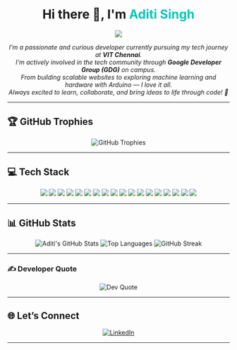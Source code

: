 <h1 align="center">Hi there 👋, I'm <span style="color:#00C7B7;">Aditi Singh</span></h1>

<p align="center">
  <img src="https://readme-typing-svg.herokuapp.com?font=Fira+Code&size=22&pause=1000&color=00C7B7&center=true&vCenter=true&width=435&lines=Developer+%7C+Tech+Explorer+%7C+Innovator;Proud+GDG+Member+@+VIT+Chennai;Code.+Create.+Repeat."/>
</p>

<p align="center">
  <em>
    I’m a passionate and curious developer currently pursuing my tech journey at <strong>VIT Chennai</strong>.<br/>
    I’m actively involved in the tech community through <strong>Google Developer Group (GDG)</strong> on campus.<br/>
    From building scalable websites to exploring machine learning and hardware with Arduino — I love it all.<br/>
    Always excited to learn, collaborate, and bring ideas to life through code! 🚀
  </em>
</p>

---

## 🏆 GitHub Trophies
<p align="center">
  <img src="https://github-profile-trophy.vercel.app/?username=okaditi&theme=shadow_green&no-frame=false&no-bg=true&margin-w=4" alt="GitHub Trophies"/>
</p>

---

## 💻 Tech Stack
<p align="center">
  <!-- Languages -->
  <img src="https://img.shields.io/badge/C-%2300599C.svg?style=for-the-badge&logo=c&logoColor=white"/>
  <img src="https://img.shields.io/badge/C++-%2300599C.svg?style=for-the-badge&logo=c%2B%2B&logoColor=white"/>
  <img src="https://img.shields.io/badge/Java-%23ED8B00.svg?style=for-the-badge&logo=openjdk&logoColor=white"/>
  <img src="https://img.shields.io/badge/Python-3670A0?style=for-the-badge&logo=python&logoColor=ffdd54"/>
  <img src="https://img.shields.io/badge/JavaScript-%23323330.svg?style=for-the-badge&logo=javascript&logoColor=%23F7DF1E"/>

  <!-- Web -->
  <img src="https://img.shields.io/badge/HTML5-%23E34F26.svg?style=for-the-badge&logo=html5&logoColor=white"/>
  <img src="https://img.shields.io/badge/CSS3-%231572B6.svg?style=for-the-badge&logo=css3&logoColor=white"/>
  <img src="https://img.shields.io/badge/Bootstrap-%238511FA.svg?style=for-the-badge&logo=bootstrap&logoColor=white"/>
  <img src="https://img.shields.io/badge/WordPress-%23117AC9.svg?style=for-the-badge&logo=wordpress&logoColor=white"/>

  <!-- Tools -->
  <img src="https://img.shields.io/badge/MySQL-4479A1.svg?style=for-the-badge&logo=mysql&logoColor=white"/>
  <img src="https://img.shields.io/badge/Pandas-%23150458.svg?style=for-the-badge&logo=pandas&logoColor=white"/>
  <img src="https://img.shields.io/badge/NumPy-%23013243.svg?style=for-the-badge&logo=numpy&logoColor=white"/>
  <img src="https://img.shields.io/badge/PowerShell-%235391FE.svg?style=for-the-badge&logo=powershell&logoColor=white"/>
  <img src="https://img.shields.io/badge/Arduino-00979D?style=for-the-badge&logo=arduino&logoColor=white"/>

  <!-- Platforms -->
  <img src="https://img.shields.io/badge/GitHub-%23121011.svg?style=for-the-badge&logo=github&logoColor=white"/>
  <img src="https://img.shields.io/badge/Vercel-%23000000.svg?style=for-the-badge&logo=vercel&logoColor=white"/>
  <img src="https://img.shields.io/badge/Netlify-%23000000.svg?style=for-the-badge&logo=netlify&logoColor=#00C7B7"/>
  <img src="https://img.shields.io/badge/Windows%20Terminal-%234D4D4D.svg?style=for-the-badge&logo=windows-terminal&logoColor=white"/>
</p>

---

## 📊 GitHub Stats
<p align="center">
  <img src="https://github-readme-stats.vercel.app/api?username=okaditi&theme=shadow_green&hide_border=false&show_icons=true" alt="Aditi's GitHub Stats"/>
  <img src="https://github-readme-stats.vercel.app/api/top-langs/?username=okaditi&theme=shadow_green&layout=compact&hide_border=false" alt="Top Languages"/>
  <img src="https://github-readme-streak-stats.herokuapp.com/?user=okaditi&theme=shadow_green&hide_border=false" alt="GitHub Streak"/>
</p>

---

### ✍️ Developer Quote
<p align="center">
  <img src="https://quotes-github-readme.vercel.app/api?type=horizontal&theme=dark" alt="Dev Quote"/>
</p>

---

## 🌐 Let’s Connect
<p align="center">
  <a href="https://www.linkedin.com/in/aditi-singh-9ba2201a4/" target="_blank">
    <img src="https://img.shields.io/badge/LinkedIn-%230077B5.svg?style=for-the-badge&logo=linkedin&logoColor=white" alt="LinkedIn"/>
  </a>
</p>

---

<!-- Contribution Snake -->
<!--
<div align="center">
  <picture>
    <source media="(prefers-color-scheme: dark)" srcset="https://raw.githubusercontent.com/platane/snk/output/github-contribution-grid-snake-dark.svg">
    <source media="(prefers-color-scheme: light)" srcset="https://raw.githubusercontent.com/platane/snk/output/github-contribution-grid-snake.svg">
    <img alt="github contribution grid snake animation" src="https://raw.githubusercontent.com/platane/snk/output/github-contribution-grid-snake.svg">
  </picture>
</div>
-->

<!-- Footer Wave -->
<!--
<img width="100%" src="https://capsule-render.vercel.app/api?type=waving&color=6F3AFF&height=120&section=footer"/>
-->

